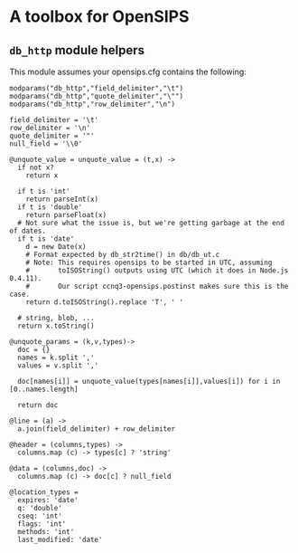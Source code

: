 A toolbox for OpenSIPS
======================

`db_http` module helpers
------------------------

This module assumes your opensips.cfg contains the following:

```
modparams("db_http","field_delimiter","\t")
modparams("db_http","quote_delimiter","\"")
modparams("db_http","row_delimiter","\n")
```

    field_delimiter = '\t'
    row_delimiter = '\n'
    quote_delimiter = '"'
    null_field = '\\0'

    @unquote_value = unquote_value = (t,x) ->
      if not x?
        return x

      if t is 'int'
        return parseInt(x)
      if t is 'double'
        return parseFloat(x)
      # Not sure what the issue is, but we're getting garbage at the end of dates.
      if t is 'date'
        d = new Date(x)
        # Format expected by db_str2time() in db/db_ut.c
        # Note: This requires opensips to be started in UTC, assuming
        #       toISOString() outputs using UTC (which it does in Node.js 0.4.11).
        #       Our script ccnq3-opensips.postinst makes sure this is the case.
        return d.toISOString().replace 'T', ' '

      # string, blob, ...
      return x.toString()

    @unquote_params = (k,v,types)->
      doc = {}
      names = k.split ','
      values = v.split ','

      doc[names[i]] = unquote_value(types[names[i]],values[i]) for i in [0..names.length]

      return doc

    @line = (a) ->
      a.join(field_delimiter) + row_delimiter

    @header = (columns,types) ->
      columns.map (c) -> types[c] ? 'string'

    @data = (columns,doc) ->
      columns.map (c) -> doc[c] ? null_field

    @location_types =
      expires: 'date'
      q: 'double'
      cseq: 'int'
      flags: 'int'
      methods: 'int'
      last_modified: 'date'

